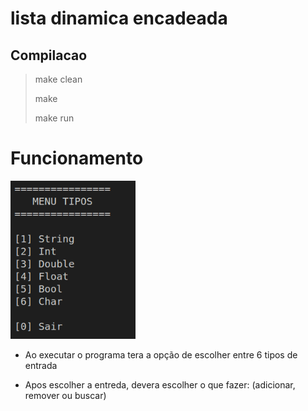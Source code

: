 # lista dinamica encadeada

## Compilacao

> make clean
>
> make
>
> make run

# Funcionamento

<p align = "">
    <img src="https://github.com/danieldiv/cplusplus-moderno/blob/main/lista/img/menu.png" alt="menu" width="200"></img>
</p>

- Ao executar o programa tera a opção de escolher entre 6 tipos de entrada

- Apos escolher a entreda, devera escolher o que fazer: (adicionar, remover ou buscar)
